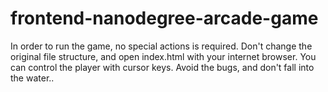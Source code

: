 frontend-nanodegree-arcade-game
===============================

In order to run the game, no special actions is required.
Don't change the original file structure, and open index.html with your internet browser.
You can control the player with cursor keys.
Avoid the bugs, and don't fall into the water..
